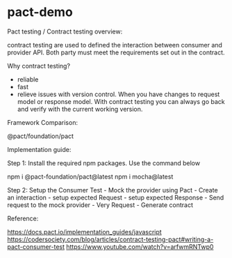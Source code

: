 # pact-demo

Pact testing / Contract testing overview:

contract testing are used to defined the interaction between consumer and provider API. 
Both party must meet the requirements set out in the contract. 

Why contract testing?

- reliable
- fast
- relieve issues with version control. 
When you have changes to request model or response model. With contract testing you can always go back and verify with the current working version.

Framework Comparison:
 
@pact/foundation/pact


Implementation guide:

Step 1: Install the required npm packages. Use the command below

npm i @pact-foundation/pact@latest
npm i mocha@latest

Step 2: Setup the Consumer Test 
    - Mock the provider using Pact
    - Create an interaction
        - setup expected Request
        - setup expected Response
    - Send request to the mock provider
    - Very Request
    - Generate contract



Reference: 

https://docs.pact.io/implementation_guides/javascript
https://codersociety.com/blog/articles/contract-testing-pact#writing-a-pact-consumer-test
https://www.youtube.com/watch?v=arfwmRNTwp0
